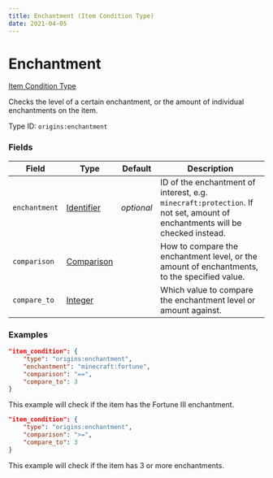 ```yaml
---
title: Enchantment (Item Condition Type)
date: 2021-04-05
---
```


# Enchantment

[Item Condition Type](../item_condition_types.md)

Checks the level of a certain enchantment, or the amount of individual enchantments on the item.

Type ID: `origins:enchantment`


### Fields

Field  | Type | Default | Description
-------|------|---------|-------------
`enchantment` | [Identifier](../data_types/identifier.md) | _optional_ | ID of the enchantment of interest, e.g. `minecraft:protection`. If not set, amount of enchantments will be checked instead.
`comparison` | [Comparison](../data_types/comparison.md) | | How to compare the enchantment level, or the amount of enchantments, to the specified value.
`compare_to` | [Integer](../data_types/integer.md) | | Which value to compare the enchantment level or amount against.


### Examples

```json
"item_condition": {
    "type": "origins:enchantment",
    "enchantment": "minecraft:fortune",
    "comparison": "==",
    "compare_to": 3
}
```

This example will check if the item has the Fortune III enchantment.

```json
"item_condition": {
    "type": "origins:enchantment",
    "comparison": ">=",
    "compare_to": 3
}
```

This example will check if the item has 3 or more enchantments.
